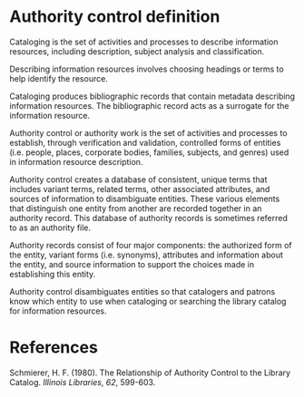 # Authority control definition

Cataloging is the set of activities and processes to describe information resources, including description, subject analysis and classification. 

Describing information resources involves choosing headings or terms to help identify the resource. 

Cataloging produces bibliographic records that contain metadata describing information resources. The bibliographic record acts as a surrogate for the information resource. 

Authority control or authority work is the set of activities and processes to establish, through verification and validation, controlled forms of entities (i.e. people, places, corporate bodies, families, subjects, and genres) used in information resource description.

Authority control creates a database of consistent, unique terms that includes variant terms, related terms, other associated attributes, and sources of information to disambiguate entities. These various elements that distinguish one entity from another are recorded together in an authority record. This database of authority records is sometimes referred to as an authority file. 

Authority records consist of four major components: the authorized form of the entity, variant forms (i.e. synonyms), attributes and information about the entity, and source information to support the choices made in establishing this entity. 

Authority control disambiguates entities so that catalogers and patrons know which entity to use when cataloging or searching the library catalog for information resources. 

# References

Schmierer, H. F. (1980). The Relationship of Authority Control to the Library Catalog. *Illinois Libraries*, *62*, 599-603. 
